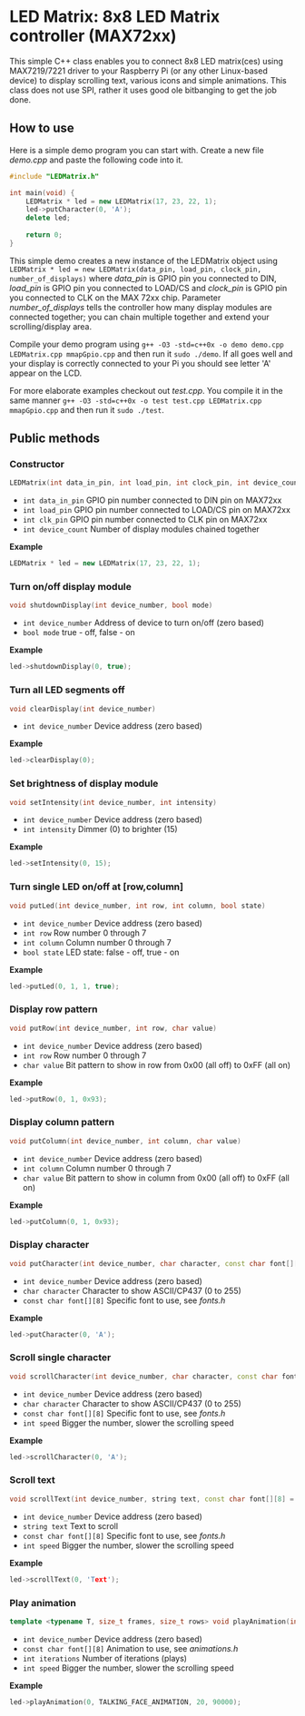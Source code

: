 # LED Matrix: 8x8 LED Matrix controller (MAX72xx)

This simple C++ class enables you to connect 8x8 LED matrix(ces) using MAX7219/7221 driver to your Raspberry Pi (or any other Linux-based device) to display scrolling text, various icons and simple animations. This class does not use SPI, rather it uses good ole bitbanging to get the job done.

## How to use

Here is a simple demo program you can start with. Create a new file *demo.cpp* and paste the following code into it.

```C++
#include "LEDMatrix.h"

int main(void) {
	LEDMatrix * led = new LEDMatrix(17, 23, 22, 1);
	led->putCharacter(0, 'A');
	delete led;
	
	return 0;
}
```

This simple demo creates a new instance of the LEDMatrix object using `LEDMatrix * led = new LEDMatrix(data_pin, load_pin, clock_pin, number_of_displays)` where *data_pin* is GPIO pin you connected to DIN, *load_pin* is GPIO pin you connected to LOAD/CS and *clock_pin* is GPIO pin you connected to CLK on the MAX 72xx chip. Parameter *number_of_displays* tells the controller how many display modules are connected together; you can chain multiple together and extend your scrolling/display area.

Compile your demo program using `g++ -O3 -std=c++0x -o demo demo.cpp LEDMatrix.cpp mmapGpio.cpp` and then run it `sudo ./demo`. If all goes well and your display is correctly connected to your Pi you should see letter 'A' appear on the LCD.

For more elaborate examples checkout out *test.cpp*. You compile it in the same manner `g++ -O3 -std=c++0x -o test test.cpp LEDMatrix.cpp mmapGpio.cpp` and then run it `sudo ./test`.

## Public methods

### Constructor

```C++
LEDMatrix(int data_in_pin, int load_pin, int clock_pin, int device_count)
```

* `int data_in_pin` GPIO pin number connected to DIN pin on MAX72xx
* `int load_pin` GPIO pin number connected to LOAD/CS pin on MAX72xx
* `int clk_pin` GPIO pin number connected to CLK pin on MAX72xx
* `int device_count` Number of display modules chained together

**Example**

```C++
LEDMatrix * led = new LEDMatrix(17, 23, 22, 1);
```

### Turn on/off display module

```C++
void shutdownDisplay(int device_number, bool mode)
```

* `int device_number` Address of device to turn on/off (zero based)
* `bool mode` true - off, false - on

**Example**

```C++
led->shutdownDisplay(0, true);
```

### Turn all LED segments off

```C++
void clearDisplay(int device_number)
```

* `int device_number` Device address (zero based)

**Example**

```C++
led->clearDisplay(0);
```

### Set brightness of display module

```C++
void setIntensity(int device_number, int intensity)
```

* `int device_number` Device address (zero based)
* `int intensity` Dimmer (0) to brighter (15)

**Example**

```C++
led->setIntensity(0, 15);
```

### Turn single LED on/off at [row,column]

```C++
void putLed(int device_number, int row, int column, bool state)
```

* `int device_number` Device address (zero based)
* `int row` Row number 0 through 7
* `int column` Column number 0 through 7
* `bool state` LED state: false - off, true - on

**Example**

```C++
led->putLed(0, 1, 1, true);
```

### Display row pattern

```C++
void putRow(int device_number, int row, char value)
````

* `int device_number` Device address (zero based)
* `int row` Row number 0 through 7
* `char value` Bit pattern to show in row from 0x00 (all off) to 0xFF (all on)

**Example**

```C++
led->putRow(0, 1, 0x93);
```

### Display column pattern

```C++
void putColumn(int device_number, int column, char value)
```

* `int device_number` Device address (zero based)
* `int column` Column number 0 through 7
* `char value` Bit pattern to show in column from 0x00 (all off) to 0xFF (all on)

**Example**

```C++
led->putColumn(0, 1, 0x93);
```

### Display character

```C++
void putCharacter(int device_number, char character, const char font[][8] = CP437_FONT)
```

* `int device_number` Device address (zero based)
* `char character` Character to show ASCII/CP437 (0 to 255)
* `const char font[][8]` Specific font to use, see *fonts.h*

**Example**

```C++
led->putCharacter(0, 'A');
```

### Scroll single character

```C++
void scrollCharacter(int device_number, char character, const char font[][8] = CP437_FONT, int speed = 50000)
```

* `int device_number` Device address (zero based)
* `char character` Character to show ASCII/CP437 (0 to 255)
* `const char font[][8]` Specific font to use, see *fonts.h*
* `int speed` Bigger the number, slower the scrolling speed

**Example**

```C++
led->scrollCharacter(0, 'A');
```

### Scroll text

```C++
void scrollText(int device_number, string text, const char font[][8] = CP437_FONT, int speed = 50000)
```

* `int device_number` Device address (zero based)
* `string text` Text to scroll
* `const char font[][8]` Specific font to use, see *fonts.h*
* `int speed` Bigger the number, slower the scrolling speed

**Example**

```C++
led->scrollText(0, 'Text');
```

### Play animation

```C++
template <typename T, size_t frames, size_t rows> void playAnimation(int device_number, const T (&animation)[frames][rows], int iterations = 1, int speed = 50000)
```

* `int device_number` Device address (zero based)
* `const char font[][8]` Animation to use, see *animations.h*
* `int iterations` Number of iterations (plays)
* `int speed` Bigger the number, slower the scrolling speed

**Example**

```C++
led->playAnimation(0, TALKING_FACE_ANIMATION, 20, 90000);
```
